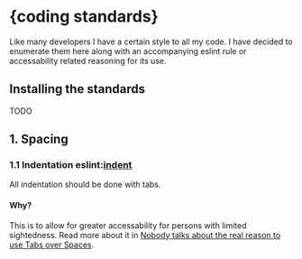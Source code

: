 # {coding standards}

Like many developers I have a certain style to all my code. I have decided to enumerate them here along with an accompanying eslint rule or accessability related reasoning for its use.

## Installing the standards

TODO

## 1. Spacing

### 1.1 Indentation eslint:[indent](https://eslint.org/docs/rules/indent)

All indentation should be done with tabs. 

#### Why?
This is to allow for greater accessability for persons with limited sightedness. Read more about it in [Nobody talks about the real reason to use Tabs over Spaces](https://www.reddit.com/r/javascript/comments/c8drjo/nobody_talks_about_the_real_reason_to_use_tabs/).
